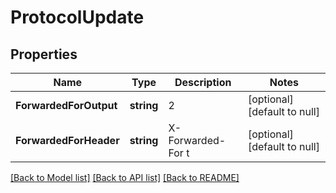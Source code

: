 # ProtocolUpdate

## Properties
Name | Type | Description | Notes
------------ | ------------- | ------------- | -------------
**ForwardedForOutput** | **string** | 2 | [optional] [default to null]
**ForwardedForHeader** | **string** | X-Forwarded-For t | [optional] [default to null]

[[Back to Model list]](../README.md#documentation-for-models) [[Back to API list]](../README.md#documentation-for-api-endpoints) [[Back to README]](../README.md)

